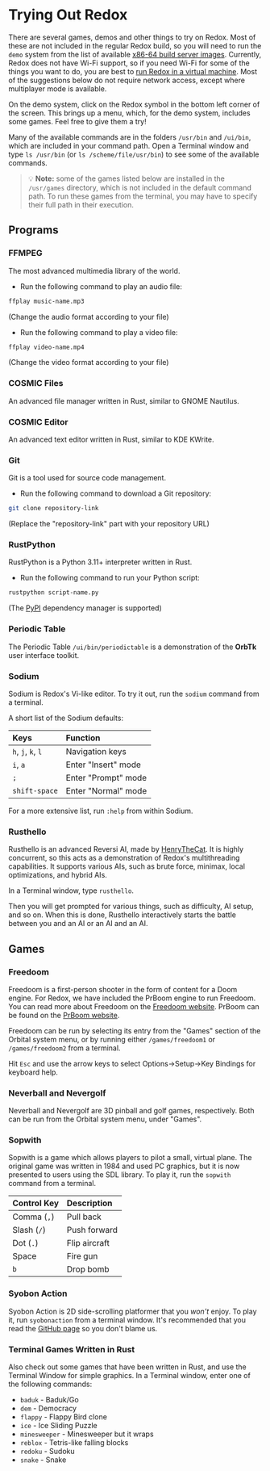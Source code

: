# Trying Out Redox

There are several games, demos and other things to try on Redox. Most of these are not included in the regular Redox build, so you will need to run the `demo` system from the list of available [x86-64 build server images](https://static.redox-os.org/releases/0.8.0/x86_64). Currently, Redox does not have Wi-Fi support, so if you need Wi-Fi for some of the things you want to do, you are best to [run Redox in a virtual machine](./running-vm.md). Most of the suggestions below do not require network access, except where multiplayer mode is available.

On the demo system, click on the Redox symbol in the bottom left corner of the screen. This brings up a menu, which, for the demo system, includes some games. Feel free to give them a try!

Many of the available commands are in the folders `/usr/bin` and `/ui/bin`, which are included in your command path. Open a Terminal window and type `ls /usr/bin` (or `ls /scheme/file/usr/bin`) to see some of the available commands.

> 💡 **Note:** some of the games listed below are installed in the `/usr/games` directory, which is not included in the default command path. To run these games from the terminal, you may have to specify their full path in their execution.

## Programs

### FFMPEG

The most advanced multimedia library of the world.

- Run the following command to play an audio file:

```sh
ffplay music-name.mp3
```

(Change the audio format according to your file)

- Run the following command to play a video file:

```sh
ffplay video-name.mp4
```

(Change the video format according to your file)

### COSMIC Files

An advanced file manager written in Rust, similar to GNOME Nautilus.

### COSMIC Editor

An advanced text editor written in Rust, similar to KDE KWrite.

### Git

Git is a tool used for source code management.

- Run the following command to download a Git repository:

```sh
git clone repository-link
```

(Replace the "repository-link" part with your repository URL)

### RustPython

RustPython is a Python 3.11+ interpreter written in Rust.

- Run the following command to run your Python script:

```sh
rustpython script-name.py
```

(The [PyPI](https://pypi.org/) dependency manager is supported)

### Periodic Table

The Periodic Table `/ui/bin/periodictable` is a demonstration of the **OrbTk** user interface toolkit.

### Sodium

Sodium is Redox's Vi-like editor. To try it out, run the `sodium` command from a terminal.

A short list of the Sodium defaults:

| Keys | Function |
|:---- |:-------- |
| `h`, `j`, `k`, `l` | Navigation keys |
| `i`, `a` | Enter "Insert" mode |
| `;` | Enter "Prompt" mode |
| `shift-space` | Enter "Normal" mode |

For a more extensive list, run `:help` from within Sodium.

### Rusthello

Rusthello is an advanced Reversi AI, made by [HenryTheCat](https://github.com/HenryTheCat). It is highly concurrent, so this acts as a demonstration of Redox's multithreading capabilities. It supports various AIs, such as brute force, minimax, local optimizations, and hybrid AIs.

In a Terminal window, type `rusthello`.

Then you will get prompted for various things, such as difficulty, AI setup, and so on. When this is done, Rusthello interactively starts the battle between you and an AI or an AI and an AI.

## Games

### Freedoom

Freedoom is a first-person shooter in the form of content for a Doom engine. For Redox, we have included the PrBoom engine to run Freedoom. You can read more about Freedoom on the [Freedoom website](https://freedoom.github.io/). PrBoom can be found on the [PrBoom website](https://prboom.sourceforge.net/).

Freedoom can be run by selecting its entry from the "Games" section of the Orbital system menu, or by running either `/games/freedoom1` or `/games/freedoom2` from a terminal.

Hit `Esc` and use the arrow keys to select Options->Setup->Key Bindings for keyboard help.

### Neverball and Nevergolf

Neverball and Nevergolf are 3D pinball and golf games, respectively. Both can be run from the Orbital system menu, under "Games".

### Sopwith

Sopwith is a game which allows players to pilot a small, virtual plane. The original game was written in 1984 and used PC graphics, but it is now presented to users using the SDL library. To play it, run the `sopwith` command from a terminal.

| Control Key | Description |
|:----------- |:----------- |
| Comma (`,`) | Pull back |
| Slash (`/`) | Push forward |
| Dot (`.`) | Flip aircraft |
| Space | Fire gun |
| `b` | Drop bomb |

### Syobon Action

Syobon Action is 2D side-scrolling platformer that you *won't* enjoy. To play it, run `syobonaction` from a terminal window. It's recommended that you read the [GitHub page](https://github.com/angelXwind/OpenSyobonAction) so you don't blame us.

### Terminal Games Written in Rust

Also check out some games that have been written in Rust, and use the Terminal Window for simple graphics. In a Terminal window, enter one of the following commands:

- `baduk` - Baduk/Go
- `dem` - Democracy
- `flappy` - Flappy Bird clone
- `ice` - Ice Sliding Puzzle
- `minesweeper` - Minesweeper but it wraps
- `reblox` - Tetris-like falling blocks
- `redoku` - Sudoku
- `snake` - Snake

